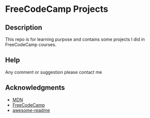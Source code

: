 # FreeCodeCamp Projects


## Description

This repo is for learning purpose and contains some projects I did in FreeCodeCamp courses.


## Help

Any comment or suggestion please contact me

## Acknowledgments

* [MDN](https://developer.mozilla.org/en-US/)
* [FreeCodeCamp](https://www.freecodecamp.org/)
* [awesome-readme](https://github.com/matiassingers/awesome-readme)